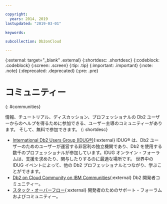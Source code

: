 ```yaml
---

copyright:
  years: 2014, 2019
lastupdated: "2019-03-01"

keywords: 

subcollection: Db2onCloud

---
```


<!-- Attribute definitions --> 
{:external: target="_blank" .external}
{:shortdesc: .shortdesc}
{:codeblock: .codeblock}
{:screen: .screen}
{:tip: .tip}
{:important: .important}
{:note: .note}
{:deprecated: .deprecated}
{:pre: .pre}

# コミュニティー
{: #communities}

情報、チュートリアル、ディスカッション、プロフェッショナルの Db2 ユーザーからのヘルプを得るために参加できる、ユーザー主導のコミュニティーがあります。 そして、無料で参加できます。
{: shortdesc}

* [International Db2 Users Group (IDUG®)](https://www.idug.org/){:external} IDUG® は、Db2 ユーザーのためのユーザーが運営する非営利の独立機関であり、Db2 を使用する数千のプロフェッショナルが参加しています。IDUG オンライン・フォーラムは、支援を求めたり、関与したりするのに最適な場所です。 世界中の IDUG イベントによって、他の Db2 プロフェッショナルとつながり、学ぶことができます。
* [Db2 on Cloud Community on IBM Communities](https://community.ibm.com/community/user/hybriddatamanagement/communities/community-home?CommunityKey=ea909850-39ea-4ac4-9512-8e2eb37ea09a){:external} Db2 開発者コミュニティー。
* [スタック・オーバーフロー](https://stackoverflow.com/users/login?ssrc=anon_ask&returnurl=https%3a%2f%2fstackoverflow.com%2fquestions%2fask%3ftags%3ddashdb){:external} 開発者のためのサポート・フォーラムおよびコミュニティー。
